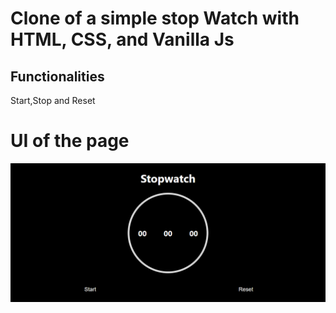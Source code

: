 <h1>Clone of a simple stop Watch with HTML, CSS, and Vanilla Js</h1>
<h2>Functionalities</h2>
<p>Start,Stop and Reset </p>
<h1>UI of the page</h1>
<img src="ui.png" alt="">
<!-- <h1>Working Demo</h1> -->
<!-- <video  controls>
  <source src="./Demo.mp4" type="video/mp4">
</video> -->

